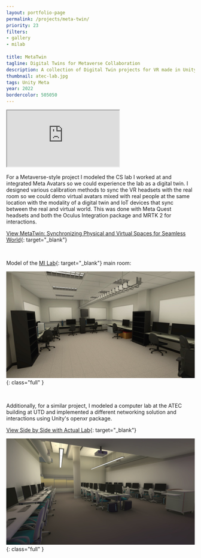 ```yaml
---
layout: portfolio-page
permalink: /projects/meta-twin/
priority: 23
filters:
- gallery
- milab

title: MetaTwin
tagline: Digital Twins for Metaverse Collaboration
description: A collection of Digital Twin projects for VR made in Unity with Oculus, MRTK, and UltraHaptic tools.
thumbnail: atec-lab.jpg
tags: Unity Meta
year: 2022
bordercolor: 505050
---
```


<iframe class="full aspect16-9" src="https://www.youtube.com/embed/opzd9oXuIao?autoplay=1&mute=1&loop=1&list=PLRNKKzTiLuHS1DhjKuSDYt4chYslvZ-Yb" allowfullscreen></iframe>

For a Metaverse-style project I modeled the CS lab I worked at and integrated Meta Avatars so we could experience the lab as a digital twin. I designed various calibration methods to sync the VR headsets with the real room so we could demo virtual avatars mixed with real people at the same location with the modality of a digital twin and IoT devices that sync between the real and virtual world. This was done with Meta Quest headsets and both the Oculus Integration package and MRTK 2 for interactions.

[View MetaTwin: Synchronizing Physical and Virtual Spaces for Seamless World](https://dl.acm.org/doi/10.1145/3562939.3565647){: target="_blank"}

<br>

Model of the [MI Lab]({{site.url}}/mi-lab/){: target="_blank"} main room:

![](mi-lab.jpg){: class="full" }

<br>

Additionally, for a similar project, I modeled a computer lab at the ATEC building at UTD and implemented a different networking solution and interactions using Unity's openxr package.

[View Side by Side with Actual Lab](https://www.linkedin.com/posts/activity-6980256837178720256-yti5){: target="_blank"}

![](atec-lab.jpg){: class="full" }
